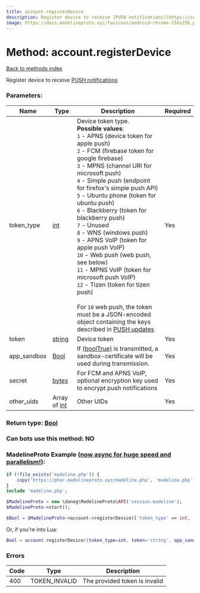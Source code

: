 ```yaml
---
title: account.registerDevice
description: Register device to receive [PUSH notifications](https://core.telegram.org/api/push-updates)
image: https://docs.madelineproto.xyz/favicons/android-chrome-256x256.png
---
```

# Method: account.registerDevice  
[Back to methods index](index.md)


Register device to receive [PUSH notifications](https://core.telegram.org/api/push-updates)

### Parameters:

| Name     |    Type       | Description | Required |
|----------|---------------|-------------|----------|
|token\_type|[int](../types/int.md) | Device token type.<br>**Possible values**:<br>`1` \- APNS (device token for apple push)<br>`2` \- FCM (firebase token for google firebase)<br>`3` \- MPNS (channel URI for microsoft push)<br>`4` \- Simple push (endpoint for firefox's simple push API)<br>`5` \- Ubuntu phone (token for ubuntu push)<br>`6` \- Blackberry (token for blackberry push)<br>`7` \- Unused<br>`8` \- WNS (windows push)<br>`9` \- APNS VoIP (token for apple push VoIP)<br>`10` \- Web push (web push, see below)<br>`11` \- MPNS VoIP (token for microsoft push VoIP)<br>`12` \- Tizen (token for tizen push)<br><br>For `10` web push, the token must be a JSON-encoded object containing the keys described in [PUSH updates](https://core.telegram.org/api/push-updates) | Yes|
|token|[string](../types/string.md) | Device token | Yes|
|app\_sandbox|[Bool](../types/Bool.md) | If [(boolTrue)](../constructors/boolTrue.md) is transmitted, a sandbox-certificate will be used during transmission. | Yes|
|secret|[bytes](../types/bytes.md) | For FCM and APNS VoIP, optional encryption key used to encrypt push notifications | Yes|
|other\_uids|Array of [int](../types/int.md) | Other UIDs | Yes|


### Return type: [Bool](../types/Bool.md)

### Can bots use this method: **NO**


### MadelineProto Example ([now async for huge speed and parallelism!](https://docs.madelineproto.xyz/docs/ASYNC.html)):


```php
if (!file_exists('madeline.php')) {
    copy('https://phar.madelineproto.xyz/madeline.php', 'madeline.php');
}
include 'madeline.php';

$MadelineProto = new \danog\MadelineProto\API('session.madeline');
$MadelineProto->start();

$Bool = $MadelineProto->account->registerDevice(['token_type' => int, 'token' => 'string', 'app_sandbox' => Bool, 'secret' => 'bytes', 'other_uids' => [int, int], ]);
```

Or, if you're into Lua:

```lua
Bool = account.registerDevice({token_type=int, token='string', app_sandbox=Bool, secret='bytes', other_uids={int}, })
```

### Errors

| Code | Type     | Description   |
|------|----------|---------------|
|400|TOKEN_INVALID|The provided token is invalid|


